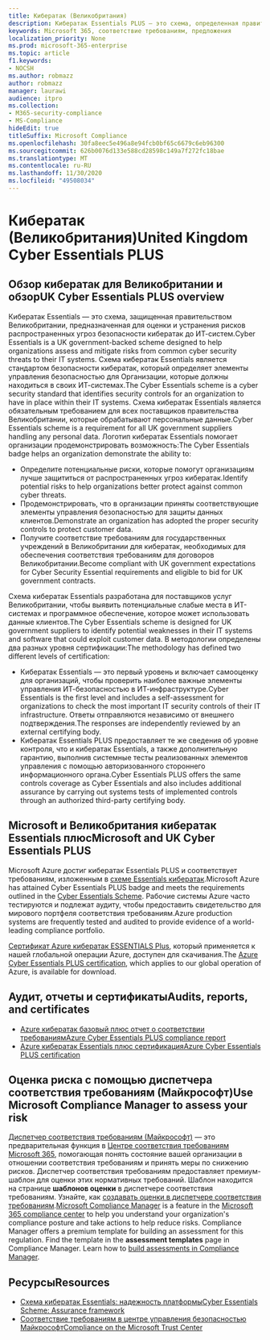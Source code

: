 ```yaml
---
title: Кибератак (Великобритания)
description: Кибератак Essentials PLUS — это схема, определенная правительством Великобритании, которая поможет организациям защититься от распространенных угроз безопасности кибератак.
keywords: Microsoft 365, соответствие требованиям, предложения
localization_priority: None
ms.prod: microsoft-365-enterprise
ms.topic: article
f1.keywords:
- NOCSH
ms.author: robmazz
author: robmazz
manager: laurawi
audience: itpro
ms.collection:
- M365-security-compliance
- MS-Compliance
hideEdit: true
titleSuffix: Microsoft Compliance
ms.openlocfilehash: 30fa8eec5e496a8e94fcb0bf65c6679c6eb96300
ms.sourcegitcommit: 626b0076d133e588cd28598c149a7f272fc18bae
ms.translationtype: MT
ms.contentlocale: ru-RU
ms.lasthandoff: 11/30/2020
ms.locfileid: "49508034"
---
```

# <a name="united-kingdom-cyber-essentials-plus"></a><span data-ttu-id="b5ae4-104">Кибератак (Великобритания)</span><span class="sxs-lookup"><span data-stu-id="b5ae4-104">United Kingdom Cyber Essentials PLUS</span></span>

## <a name="uk-cyber-essentials-plus-overview"></a><span data-ttu-id="b5ae4-105">Обзор кибератак для Великобритании и обзор</span><span class="sxs-lookup"><span data-stu-id="b5ae4-105">UK Cyber Essentials PLUS overview</span></span>

<span data-ttu-id="b5ae4-106">Кибератак Essentials — это схема, защищенная правительством Великобритании, предназначенная для оценки и устранения рисков распространенных угроз безопасности кибератак до ИТ-систем.</span><span class="sxs-lookup"><span data-stu-id="b5ae4-106">Cyber Essentials is a UK government-backed scheme designed to help organizations assess and mitigate risks from common cyber security threats to their IT systems.</span></span> <span data-ttu-id="b5ae4-107">Схема кибератак Essentials является стандартом безопасности кибератак, который определяет элементы управления безопасностью для Организации, которые должны находиться в своих ИТ-системах.</span><span class="sxs-lookup"><span data-stu-id="b5ae4-107">The Cyber Essentials scheme is a cyber security standard that identifies security controls for an organization to have in place within their IT systems.</span></span> <span data-ttu-id="b5ae4-108">Схема кибератак Essentials является обязательным требованием для всех поставщиков правительства Великобритании, которые обрабатывают персональные данные.</span><span class="sxs-lookup"><span data-stu-id="b5ae4-108">Cyber Essentials scheme is a requirement for all UK government suppliers handling any personal data.</span></span> <span data-ttu-id="b5ae4-109">Логотип кибератак Essentials помогает организации продемонстрировать возможность:</span><span class="sxs-lookup"><span data-stu-id="b5ae4-109">The Cyber Essentials badge helps an organization demonstrate the ability to:</span></span>

- <span data-ttu-id="b5ae4-110">Определите потенциальные риски, которые помогут организациям лучше защититься от распространенных угроз кибератак.</span><span class="sxs-lookup"><span data-stu-id="b5ae4-110">Identify potential risks to help organizations better protect against common cyber threats.</span></span>
- <span data-ttu-id="b5ae4-111">Продемонстрировать, что в организации приняты соответствующие элементы управления безопасностью для защиты данных клиентов.</span><span class="sxs-lookup"><span data-stu-id="b5ae4-111">Demonstrate an organization has adopted the proper security controls to protect customer data.</span></span>
- <span data-ttu-id="b5ae4-112">Получите соответствие требованиям для государственных учреждений в Великобритании для кибератак, необходимых для обеспечения соответствия требованиям для договоров Великобритании.</span><span class="sxs-lookup"><span data-stu-id="b5ae4-112">Become compliant with UK government expectations for Cyber Security Essential requirements and eligible to bid for UK government contracts.</span></span>

<span data-ttu-id="b5ae4-113">Схема кибератак Essentials разработана для поставщиков услуг Великобритании, чтобы выявить потенциальные слабые места в ИТ-системах и программное обеспечение, которое может использовать данные клиентов.</span><span class="sxs-lookup"><span data-stu-id="b5ae4-113">The Cyber Essentials scheme is designed for UK government suppliers to identify potential weaknesses in their IT systems and software that could exploit customer data.</span></span> <span data-ttu-id="b5ae4-114">В методологии определены два разных уровня сертификации:</span><span class="sxs-lookup"><span data-stu-id="b5ae4-114">The methodology has defined two different levels of certification:</span></span>

- <span data-ttu-id="b5ae4-115">Кибератак Essentials — это первый уровень и включает самооценку для организаций, чтобы проверить наиболее важные элементы управления ИТ-безопасностью в ИТ-инфраструктуре.</span><span class="sxs-lookup"><span data-stu-id="b5ae4-115">Cyber Essentials is the first level and includes a self-assessment for organizations to check the most important IT security controls of their IT infrastructure.</span></span> <span data-ttu-id="b5ae4-116">Ответы отправляются независимо от внешнего подтверждения.</span><span class="sxs-lookup"><span data-stu-id="b5ae4-116">The responses are independently reviewed by an external certifying body.</span></span>
- <span data-ttu-id="b5ae4-117">Кибератак Essentials PLUS предоставляет те же сведения об уровне контроля, что и кибератак Essentials, а также дополнительную гарантию, выполнив системные тесты реализованных элементов управления с помощью авторизованного стороннего информационного органа.</span><span class="sxs-lookup"><span data-stu-id="b5ae4-117">Cyber Essentials PLUS offers the same controls coverage as Cyber Essentials and also includes additional assurance by carrying out systems tests of implemented controls through an authorized third-party certifying body.</span></span>

## <a name="microsoft-and-uk-cyber-essentials-plus"></a><span data-ttu-id="b5ae4-118">Microsoft и Великобритания кибератак Essentials плюс</span><span class="sxs-lookup"><span data-stu-id="b5ae4-118">Microsoft and UK Cyber Essentials PLUS</span></span>

<span data-ttu-id="b5ae4-119">Microsoft Azure достиг кибератак Essentials PLUS и соответствует требованиям, изложенным в [схеме Essentials кибератак](https://go.microsoft.com/fwlink/p/?linkid=2099398).</span><span class="sxs-lookup"><span data-stu-id="b5ae4-119">Microsoft Azure has attained Cyber Essentials PLUS badge and meets the requirements outlined in the [Cyber Essentials Scheme](https://go.microsoft.com/fwlink/p/?linkid=2099398).</span></span> <span data-ttu-id="b5ae4-120">Рабочие системы Azure часто тестируются и подлежат аудиту, чтобы предоставить свидетельство для мирового портфеля соответствия требованиям.</span><span class="sxs-lookup"><span data-stu-id="b5ae4-120">Azure production systems are frequently tested and audited to provide evidence of a world-leading compliance portfolio.</span></span>

<span data-ttu-id="b5ae4-121">[Сертификат Azure кибератак ESSENTIALS Plus](https://aka.ms/AzureCyberEPlusCert), который применяется к нашей глобальной операции Azure, доступен для скачивания.</span><span class="sxs-lookup"><span data-stu-id="b5ae4-121">The [Azure Cyber Essentials PLUS certification](https://aka.ms/AzureCyberEPlusCert), which applies to our global operation of Azure, is available for download.</span></span>

## <a name="audits-reports-and-certificates"></a><span data-ttu-id="b5ae4-122">Аудит, отчеты и сертификаты</span><span class="sxs-lookup"><span data-stu-id="b5ae4-122">Audits, reports, and certificates</span></span>

- [<span data-ttu-id="b5ae4-123">Azure кибератак базовый плюс отчет о соответствии требованиям</span><span class="sxs-lookup"><span data-stu-id="b5ae4-123">Azure Cyber Essentials PLUS compliance report</span></span>](https://aka.ms/AzureCyberEPlusReport)
- [<span data-ttu-id="b5ae4-124">Azure кибератак Essentials плюс сертификация</span><span class="sxs-lookup"><span data-stu-id="b5ae4-124">Azure Cyber Essentials PLUS certification</span></span>](https://aka.ms/AzureCyberEPlusCert)

## <a name="use-microsoft-compliance-manager-to-assess-your-risk"></a><span data-ttu-id="b5ae4-125">Оценка риска с помощью диспетчера соответствия требованиям (Майкрософт)</span><span class="sxs-lookup"><span data-stu-id="b5ae4-125">Use Microsoft Compliance Manager to assess your risk</span></span>

<span data-ttu-id="b5ae4-p105">[Диспетчер соответствия требованиям (Майкрософт)](https://docs.microsoft.com/microsoft-365/compliance/compliance-manager) — это предварительная функция в [Центре соответствия требованиям Microsoft 365](https://docs.microsoft.com/microsoft-365/compliance/microsoft-365-compliance-center), помогающая понять состояние вашей организации в отношении соответствия требованиям и принять меры по снижению рисков. Диспетчер соответствия требованиям предоставляет премиум-шаблон для оценки этих нормативных требований. Шаблон находится на странице **шаблонов оценки** в диспетчере соответствия требованиям. Узнайте, как [создавать оценки в диспетчере соответствия требованиям](https://docs.microsoft.com/microsoft-365/compliance/compliance-manager-assessments).</span><span class="sxs-lookup"><span data-stu-id="b5ae4-p105">[Microsoft Compliance Manager](https://docs.microsoft.com/microsoft-365/compliance/compliance-manager) is a feature in the [Microsoft 365 compliance center](https://docs.microsoft.com/microsoft-365/compliance/microsoft-365-compliance-center) to help you understand your organization's compliance posture and take actions to help reduce risks. Compliance Manager offers a premium template for building an assessment for this regulation. Find the template in the **assessment templates** page in Compliance Manager. Learn how to [build assessments in Compliance Manager](https://docs.microsoft.com/microsoft-365/compliance/compliance-manager-assessments).</span></span>

## <a name="resources"></a><span data-ttu-id="b5ae4-130">Ресурсы</span><span class="sxs-lookup"><span data-stu-id="b5ae4-130">Resources</span></span>

- [<span data-ttu-id="b5ae4-131">Схема кибератак Essentials: надежность платформы</span><span class="sxs-lookup"><span data-stu-id="b5ae4-131">Cyber Essentials Scheme: Assurance framework</span></span>](https://www.cyberaware.gov.uk/cyberessentials/files/assurance-framework.pdf)
- [<span data-ttu-id="b5ae4-132">Соответствие требованиям в центре управления безопасностью Майкрософт</span><span class="sxs-lookup"><span data-stu-id="b5ae4-132">Compliance on the Microsoft Trust Center</span></span>](https://www.microsoft.com/trust-center/compliance/compliance-overview)
